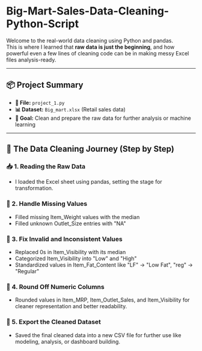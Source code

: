 # Big-Mart-Sales-Data-Cleaning-Python-Script


Welcome to the real-world data cleaning using Python and pandas.  
This is where I learned that **raw data is just the beginning**, and how powerful even a few lines of cleaning code can be in making messy Excel files analysis-ready.

---

## 📦 Project Summary

- **📁 File:** `project_1.py`  
- **📊 Dataset:** `Big_mart.xlsx` (Retail sales data)  
- **🎯 Goal:** Clean and prepare the raw data for further analysis or machine learning  

---

## 🧠 The Data Cleaning Journey (Step by Step)

### 📥 1. Reading the Raw Data

- I loaded the Excel sheet using pandas, setting the stage for transformation.
  

### 🧹 2. Handle Missing Values
- Filled missing Item_Weight values with the median
- Filled unknown Outlet_Size entries with "NA"
  

### 🔁 3. Fix Invalid and Inconsistent Values
- Replaced 0s in Item_Visibility with its median
- Categorized Item_Visibility into "Low" and "High"
- Standardized values in Item_Fat_Content like "LF" → "Low Fat", "reg" → "Regular"
  

### 🎯 4. Round Off Numeric Columns
- Rounded values in Item_MRP, Item_Outlet_Sales, and Item_Visibility for cleaner representation and better readability.


### 💾 5. Export the Cleaned Dataset
- Saved the final cleaned data into a new CSV file for further use like modeling, analysis, or dashboard building.


